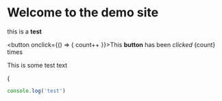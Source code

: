 <script>
  let count = $state(0)
</script>

<h1 class="text-3xl font-bold tracking-tight">Welcome to the demo site</h1>

this is a **test**

<button onclick={() => { count++ }}>This **button** has been _clicked_ {count} times</button>

This is some test text

&#123;

```js
console.log('test')
```

<style>
  @reference 'tailwindcss';
  button {
    @apply bg-slate-100 hover:bg-slate-200 rounded-md p-1 px-2 cursor-pointer;
  }
</style>
